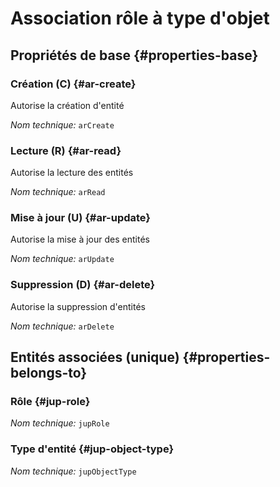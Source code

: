 # Association rôle à type d'objet
<!--- THIS FILE IS GENERATED PLEASE DO NOT EDIT IT DIRECTLY --->



<OH code="jupRoleToJupObjectType"/>


## Propriétés de base {#properties-base}

### Création (C) {#ar-create}

Autorise la création d'entité

*Nom technique:* ```arCreate```
<PH code="jupRoleToJupObjectType:arCreate"/>

### Lecture (R) {#ar-read}

Autorise la lecture des entités

*Nom technique:* ```arRead```
<PH code="jupRoleToJupObjectType:arRead"/>

### Mise à jour (U) {#ar-update}

Autorise la mise à jour des entités

*Nom technique:* ```arUpdate```
<PH code="jupRoleToJupObjectType:arUpdate"/>

### Suppression (D) {#ar-delete}

Autorise la suppression d'entités

*Nom technique:* ```arDelete```
<PH code="jupRoleToJupObjectType:arDelete"/>


## Entités associées (unique) {#properties-belongs-to}

### Rôle {#jup-role}



*Nom technique:* ```jupRole```
<PH code="jupRoleToJupObjectType:jupRole"/>

### Type d'entité {#jup-object-type}



*Nom technique:* ```jupObjectType```
<PH code="jupRoleToJupObjectType:jupObjectType"/>





